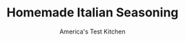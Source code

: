 ---
layout: ../../layouts/MarkdownPostLayout.astro
title: Homemade Italian Seasoning
author: America's Test Kitchen
pubDate: 2023-03-15
description: "While you can buy Italian seasoning at the grocery store, it’s easy to make at home with dried herbs you may already have on hand."
image_url: https://res.cloudinary.com/hksqkdlah/image/upload/ar_1:1,c_fill,dpr_2.0,f_auto,fl_lossy.progressive.strip_profile,g_faces:auto,q_auto:low,w_344/SIL_DriedHerbs_ItalianSeasoning_01_qdtkso
tags: ["Quick","Condiments"]
calories: 
protein: 
carbohydrates: 
fats: 
fiber: 
ingredients: ["2 1/2 tablespoons, dried oregano","2 1/2 tablespoons, dried thyme","1 tablespoon, dried basil","1 tablespoon, dried rosemary","1 tablespoon, dried sage"]
serves: 
time: "5 minutes"
instructions: ["Combine all ingredients in bowl."]
nutrition: undefined
notes: "To achieve a finer consistency, crush the dried rosemary by hand into smaller pieces or pulse it in a spice grinder (three to four pulses)."
---